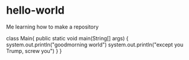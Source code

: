 # hello-world
Me learning how to make a repository 

class Main{
  public static void main(String[] args) {
    system.out.println("goodmorning world")
    system.out.println("except you Trump, screw you")
  }
}

